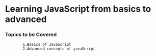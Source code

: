 # Learning JavaScript from basics to advanced 
### Topics to be Covered
            1.Basics of JavaScript 
            2.Advanced concepts of javaScript
         
